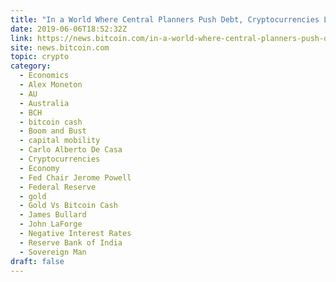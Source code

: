 ```yaml
---
title: "In a World Where Central Planners Push Debt, Cryptocurrencies Look Better Every Day"
date: 2019-06-06T18:52:32Z
link: https://news.bitcoin.com/in-a-world-where-central-planners-push-debt-cryptocurrencies-look-better-every-day/?utm_medium=RSS&utm_source=hune
site: news.bitcoin.com
topic: crypto
category:
  - Economics
  - Alex Moneton
  - AU
  - Australia
  - BCH
  - bitcoin cash
  - Boom and Bust
  - capital mobility
  - Carlo Alberto De Casa
  - Cryptocurrencies
  - Economy
  - Fed Chair Jerome Powell
  - Federal Reserve
  - gold
  - Gold Vs Bitcoin Cash
  - James Bullard
  - John LaForge
  - Negative Interest Rates
  - Reserve Bank of India
  - Sovereign Man
draft: false
---
```

